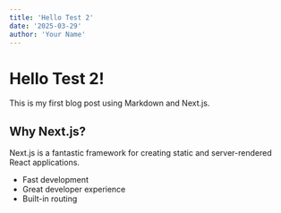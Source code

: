 ```yaml
---
title: 'Hello Test 2'
date: '2025-03-29'
author: 'Your Name'
---
```


# Hello Test 2!

This is my first blog post using Markdown and Next.js.

## Why Next.js?

Next.js is a fantastic framework for creating static and server-rendered React applications.

- Fast development
- Great developer experience
- Built-in routing
